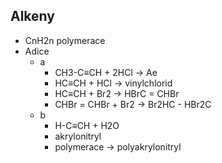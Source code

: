 ## Alkeny
- CnH2n polymerace
- Adice
  - a
    - CH3-C≡CH + 2HCl -> Ae
    - HC≡CH + HCl -> vinylchlorid
    - HC≡CH + Br2 -> HBrC = CHBr
    - CHBr = CHBr + Br2 -> Br2HC - HBr2C
  - b
    - H-C≡CH + H2O
    - akrylonitryl
    - polymerace -> polyakrylonitryl

